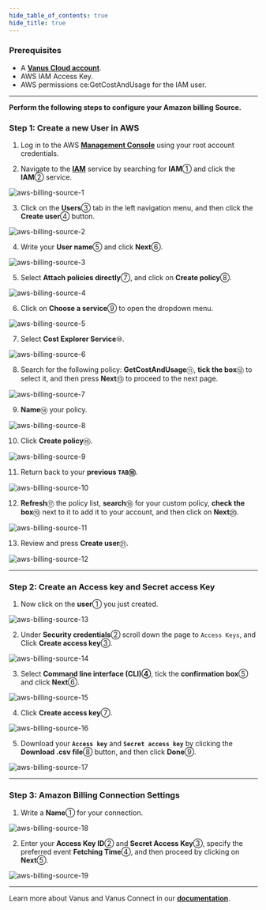 ```yaml
--- 
hide_table_of_contents: true
hide_title: true
---
```


### Prerequisites

- A [**Vanus Cloud account**](https://cloud.vanus.ai).
- AWS IAM Access Key.
- AWS permissions ce:GetCostAndUsage for the IAM user.

---

**Perform the following steps to configure your Amazon billing Source.**

### Step 1: Create a new User in AWS

1. Log in to the AWS [**Management Console**](https://aws.amazon.com) using your root account credentials.

2. Navigate to the [**IAM**](https://console.aws.amazon.com/iam/) service by searching for **IAM**① and click the **IAM**② service.

![aws-billing-source-1](images/aws-billing-source-1.webp)

3. Click on the **Users**③ tab in the left navigation menu, and then click the **Create user**④ button.

![aws-billing-source-2](images/aws-billing-source-2.webp)

4. Write your **User name**⑤ and click **Next**⑥.

![aws-billing-source-3](images/aws-billing-source-3.webp)

5. Select **Attach policies directly**⑦, and click on **Create policy**⑧.

![aws-billing-source-4](images/aws-billing-source-4.webp)

6. Click on **Choose a service**⑨ to open the dropdown menu.

![aws-billing-source-5](images/aws-billing-source-5.webp)

7. Select **Cost Explorer Service**⑩.

![aws-billing-source-6](images/aws-billing-source-6.webp)

8. Search for the following policy: **GetCostAndUsage**⑪, **tick the box**⑫ to select it, and then press **Next**⑬ to proceed to the next page.

![aws-billing-source-7](images/aws-billing-source-7.webp)

9. **Name**⑭ your policy.

![aws-billing-source-8](images/aws-billing-source-8.webp)

10. Click **Create policy**⑮.

![aws-billing-source-9](images/aws-billing-source-9.webp)

11. Return back to your **previous `TAB`⑯**.

![aws-billing-source-10](images/aws-billing-source-10.webp)

12. **Refresh**⑰ the policy list, **search**⑱ for your custom policy, **check the box**⑲  next to it to add it to your account, and then click on **Next**⑳.

![aws-billing-source-11](images/aws-billing-source-11.webp)

13. Review and press **Create user**㉑.

![aws-billing-source-12](images/aws-billing-source-12.webp)

---

### Step 2: Create an Access key and Secret access Key

1. Now click on the **user**① you just created.

![aws-billing-source-13](images/aws-billing-source-13.webp)

2. Under **Security credentials**② scroll down the page to `Access Keys`, and Click **Create access key**③.

![aws-billing-source-14](images/aws-billing-source-14.webp)

3. Select **Command line interface (CLI)④**, tick the **confirmation box**⑤ and click **Next**⑥.

![aws-billing-source-15](images/aws-billing-source-15.webp)

4. Click **Create access key**⑦.

![aws-billing-source-16](images/aws-billing-source-16.webp)

5. Download your **`Access key`** and **`Secret access key`** by clicking the **Download .csv file**⑧ button, and then click **Done**⑨.

![aws-billing-source-17](images/aws-billing-source-17.webp)

---

### Step 3: Amazon Billing Connection Settings

1. Write a **Name**① for your connection.

![aws-billing-source-18](images/aws-billing-source-18.webp)

2. Enter your **Access Key ID**② and **Secret Access Key**③, specify the preferred event **Fetching Time**④, and then proceed by clicking on **Next**⑤.

![aws-billing-source-19](images/aws-billing-source-19.webp)

---

Learn more about Vanus and Vanus Connect in our [**documentation**](https://docs.vanus.ai).
